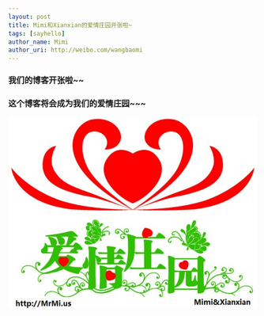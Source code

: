 ```yaml
---
layout: post
title: Mimi和Xianxian的爱情庄园开张啦~
tags: [sayhello]
author_name: Mimi
author_uri: http://weibo.com/wangbaomi
---
```

### 我们的博客开张啦~~

### 这个博客将会成为我们的爱情庄园~~~
![](images/posts/2014-02-24/aiqingzhuangyuan.png)
